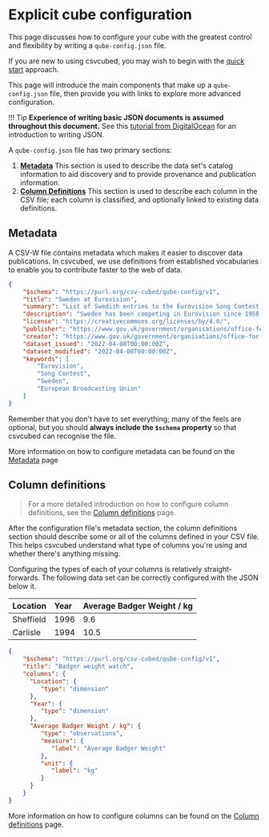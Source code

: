 # Explicit cube configuration

This page discusses how to configure your cube with the greatest control and flexibility by writing a `qube-config.json` file.

If you are new to using csvcubed, you may wish to begin with the [quick start](../../../quick-start/index.md) approach.

This page will introduce the main components that make up a `qube-config.json` file, then provide you with links to
explore more advanced configuration.

!!! Tip
    **Experience of writing basic JSON documents is assumed throughout this document.**
    See this [tutorial from DigitalOcean](https://www.digitalocean.com/community/tutorials/an-introduction-to-json) for
    an introduction to writing JSON.

A `qube-config.json` file has two primary sections:

1. [**Metadata**](#metadata)
   This section is used to describe the data set's catalog information to aid discovery and to provide provenance and
   publication information.
2. [**Column Definitions**](#column-definitions)
   This section is used to describe each column in the CSV file; each column is classified, and optionally linked to
   existing data definitions.

## Metadata

A CSV-W file contains metadata which makes it easier to discover data publications. In csvcubed, we use definitions
from established vocabularies to enable you to contribute faster to the web of data.

```json
{
    "$schema": "https://purl.org/csv-cubed/qube-config/v1",
    "title": "Sweden at Eurovision",
    "summary": "List of Swedish entries to the Eurovision Song Contest since 1958.",
    "description": "Sweden has been competing in Eurovision since 1958, with an enviable track record of wins. This dataset covers all contests since 1958, their artists, the song names, language (if mono-lingual), and some observations covering points in final, rank in final, and number of artists on stage. Data originally sourced from https://en.wikipedia.org/w/index.php?title=Sweden_in_the_Eurovision_Song_Contest&oldid=1081060799 and https://sixonstage.com/",
    "license": "https://creativecommons.org/licenses/by/4.0/",
    "publisher": "https://www.gov.uk/government/organisations/office-for-national-statistics",
    "creator": "https://www.gov.uk/government/organisations/office-for-national-statistics",
    "dataset_issued": "2022-04-08T00:00:00Z",
    "dataset_modified": "2022-04-08T00:00:00Z",
    "keywords": [
        "Eurovision",
        "Song Contest",
        "Sweden",
        "European Broadcasting Union"
    ]
}
```

Remember that you don't have to set everything; many of the feels are optional, but you should **always include the
`$schema` property** so that csvcubed can recognise the file.

More information on how to configure metadata can be found on  the [Metadata](./metadata.md) page

## Column definitions

> For a more detailed introduction on how to configure column definitions, see the
> [Column definitions](./columns/index.md) page.

After the configuration file's metadata section, the column definitions section should describe some or all of the
columns defined in your CSV file. This helps csvcubed understand what type of columns you're using and whether there's
anything missing.

Configuring the types of each of your columns is relatively straight-forwards. The following data set can be correctly
configured with the JSON below it.

| Location  | Year | Average Badger Weight / kg |
|:----------|:-----|:---------------------------|
| Sheffield | 1996 | 9.6                        |
| Carlisle  | 1994 | 10.5                       |

```json
{
    "$schema": "https://purl.org/csv-cubed/qube-config/v1",
    "title": "Badger weight watch",
    "columns": {
      "Location": {
         "type": "dimension"
      },
      "Year": {
         "type": "dimension"
      },
      "Average Badger Weight / kg": {
         "type": "observations",
         "measure": {
            "label": "Average Badger Weight"
         },
         "unit": {
            "label": "kg"
         }
      }
    }
}
```

More information on how to configure columns can be found on the [Column definitions](./columns/index.md) page.
